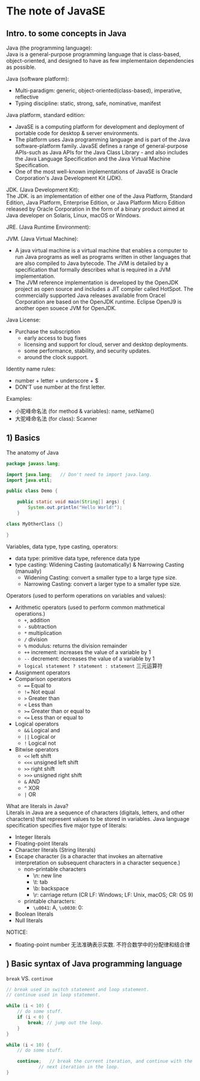 # The note of JavaSE

## Intro. to some concepts in Java

Java (the programming language):  
Java is a general-purpose programming language that is class-based,
object-oriented, and designed to have as few implementaion dependencies as
possible.

Java (software platform):  
* Multi-paradigm: generic, object-oriented(class-based), imperative, reflective
* Typing discipline: static, strong, safe, nominative, manifest

Java platform, standard edition:  
* JavaSE is a computing platform for development and deployment of portable code
for desktop & server environments.
* The platform uses Java programming language and is part of the Java
  software-platform family. JavaSE defines a range of general-purpose APIs-such
as Java APIs for the Java Class Library - and also includes the Java Language
Specification and the Java Virtual Machine Specification.
* One of the most well-known implementations of JavaSE is Oracle Corporation's
  Java Development Kit (JDK).

JDK. (Java Development Kit):  
The JDK. is an implementation of either one of the Java Platform, Standard
Edition, Java Platform, Enterprise Edition, or Java Platform Micro Edition
released by Oracle Corporation in the form of a binary product aimed at Java
developer on Solaris, Linux, macOS or Windows.

JRE. (Java Runtime Environment):  

JVM. (Java Virtual Machine):  
* A java virtual machine is a virtual machine that enables a computer to run Java programs as well as programs written in other languages that are also compiled to Java bytecode. The JVM is detailed by a specification that formally describes what is required in a JVM implementation.
* The JVM reference implementation is developed by the OpenJDK project as open
  source and includes a JIT compiler called HotSpot. The commercially supported
Java releases available from Oracel Corporation are based on the OpenJDK
runtime. Eclipse OpenJ9 is another open souece JVM for OpenJDK.

Java License:  
* Purchase the subscription
	* early access to bug fixes
	* licensing and support for cloud, server and desktop deployments.
	* some performance, stability, and security updates.
	* around the clock support.



Identity name rules:  
* number + letter + underscore + $
* DON'T use number at the first letter.

Examples:  
* 小驼峰命名法 (for method & variables): name, setName()
* 大驼峰命名法 (for class): Scanner


## 1) Basics

The anatomy of Java
```java
package javass.lang;

import java.lang;	// Don't need to import java.lang.
import java.util;

public class Demo {

	public static void main(String[] args) {
		System.out.println("Hello World!");
	}

class MyOtherClass {}

}
```

Variables, data type, type casting, operators:  
* data type: primitive data type, reference data type
* type casting: Widening Casting (automatically) & Narrowing Casting (manually)
	* Widening Casting: convert a smaller type to a large type size.
	* Narrowing Casting: convert a larger type to a smaller type size.

Operators (used to perform operations on variables and values):  
* Arithmetic operators (used to perform common mathmetical operations.)
	* `+`, addition
	* `-` subtraction
	* `*` multiplication
	* `/` division
	* `%` modulus: returns the division remainder
	* `++` increment: increases the value of a variable by 1
	* `--` decrement: decreases the value of a variable by 1
	* `logical statement ? statement : statement` 三元运算符
* Assignment operators
* Comparison operators
	* `==` Equal to 
	* `!=` Not equal
	* `>` Greater than
	* `<` Less than
	* `>=` Greater than or equal to
	* `<=` Less than or equal to
* Logical operators
	* `&&` Logical and
	* `||` Logical or
	* `!` Logical not
* Bitwise operators
	* `<<` left shift
	* `<<<` unsigned left shift
	* `>>` right shift
	* `>>>` unsigned right shift
	* `&` AND
	* `^` XOR
	* `|` OR


What are literals in Java?  
Literals in Java are a sequence of characters (digitals, letters, and other
characters) that represent values to be stored in variables. Java language
specification specifies five major type of literals:  
* Integer literals
* Floating-point literals
* Character literals (String literals)
* Escape character (is a character that invokes an alternative interpretation on
  subsequent characters in a character sequence.)
  	* non-printable characters
		* \\n: new line
		* \\t: tab
		* \\b: backspace
		* \\r: carriage return (CR LF: Windows; LF: Unix, macOS; CR: OS 9)
	* printable characters: 
		* `\u0041`: A, `\u0030`: 0: 
* Boolean literals
* Null literals


NOTICE:  
* floating-point number 无法准确表示实数. 不符合数学中的分配律和结合律

## ) Basic syntax of Java programming language

`break` VS. `continue`  

```java
// break used in switch statement and loop statement.
// continue used in loop statement.

while (i < 10) {
	// do some stuff.
	if (i < 0) {
		break; // jump out the loop.
	}
}

while (i < 10) {
	// do some stuff.

	continue;	// break the current iteration, and continue with the
			// next iteration in the loop.	
}
```

